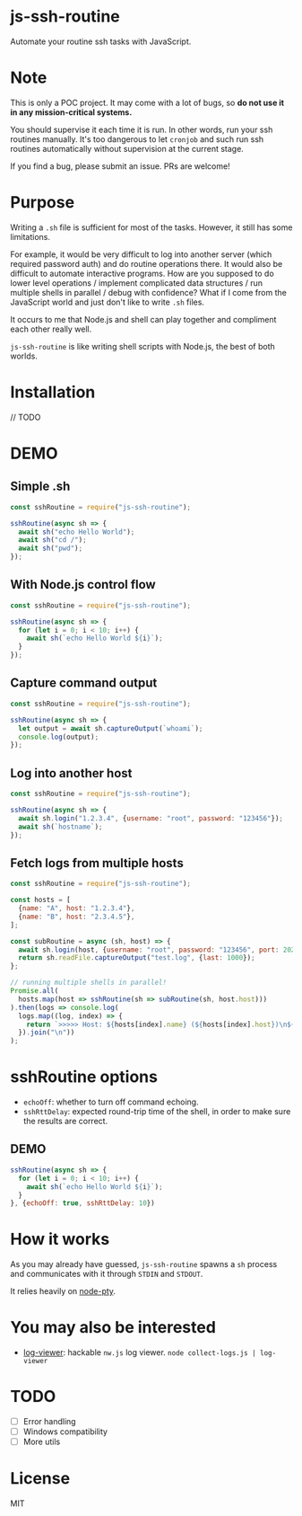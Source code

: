 # js-ssh-routine

Automate your routine ssh tasks with JavaScript.

# Note

This is only a POC project. It may come with a lot of bugs, so **do not use it in any mission-critical systems.**

You should supervise it each time it is run. In other words, run your ssh routines manually. It's too dangerous to let `cronjob` and such run ssh routines automatically without supervision at the current stage.

If you find a bug, please submit an issue. PRs are welcome!

# Purpose

Writing a `.sh` file is sufficient for most of the tasks. 
However, it still has some limitations.

For example, it would be very difficult to log into another server (which required password auth) and do routine operations there.
It would also be difficult to automate interactive programs.
How are you supposed to do lower level operations / implement complicated data structures / run multiple shells in parallel / debug with confidence?
What if I come from the JavaScript world and just don't like to write `.sh` files.

It occurs to me that Node.js and shell can play together and compliment each other really well.

`js-ssh-routine` is like writing shell scripts with Node.js, the best of both worlds.

# Installation

// TODO

# DEMO

## Simple .sh
```javascript
const sshRoutine = require("js-ssh-routine");

sshRoutine(async sh => {
  await sh("echo Hello World");
  await sh("cd /");
  await sh("pwd");
});
```

## With Node.js control flow
```javascript
const sshRoutine = require("js-ssh-routine");

sshRoutine(async sh => {
  for (let i = 0; i < 10; i++) {
    await sh(`echo Hello World ${i}`);
  }
});
```

## Capture command output 
```javascript
const sshRoutine = require("js-ssh-routine");

sshRoutine(async sh => {
  let output = await sh.captureOutput(`whoami`);
  console.log(output);
});
```

## Log into another host
```javascript
const sshRoutine = require("js-ssh-routine");

sshRoutine(async sh => {
  await sh.login("1.2.3.4", {username: "root", password: "123456"});
  await sh(`hostname`);
});
```

## Fetch logs from multiple hosts
```javascript
const sshRoutine = require("js-ssh-routine");

const hosts = [
  {name: "A", host: "1.2.3.4"},
  {name: "B", host: "2.3.4.5"},
];

const subRoutine = async (sh, host) => {
  await sh.login(host, {username: "root", password: "123456", port: 2022});
  return sh.readFile.captureOutput("test.log", {last: 1000});
};

// running multiple shells in parallel!
Promise.all(
  hosts.map(host => sshRoutine(sh => subRoutine(sh, host.host)))
).then(logs => console.log(
  logs.map((log, index) => {
    return `>>>>> Host: ${hosts[index].name} (${hosts[index].host})\n${log}\n<<<<<\n`;
  }).join("\n"))
);
```

# sshRoutine options

* `echoOff`: whether to turn off command echoing.
* `sshRttDelay`: expected round-trip time of the shell, in order to make sure the results are correct.

## DEMO
```javascript
sshRoutine(async sh => {
  for (let i = 0; i < 10; i++) {
    await sh(`echo Hello World ${i}`);
  }
}, {echoOff: true, sshRttDelay: 10})
```

# How it works

As you may already have guessed, `js-ssh-routine` spawns a `sh` process and communicates with it through `STDIN` and `STDOUT`. 

It relies heavily on [node-pty](https://github.com/Microsoft/node-pty).

# You may also be interested

* [log-viewer](): hackable `nw.js` log viewer. `node collect-logs.js | log-viewer`

# TODO
- [ ] Error handling
- [ ] Windows compatibility
- [ ] More utils

# License

MIT